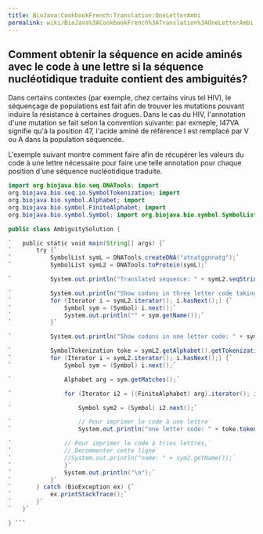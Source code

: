 ```yaml
---
title: BioJava:CookbookFrench:Translation:OneLetterAmbi
permalink: wiki/BioJava%3ACookbookFrench%3ATranslation%3AOneLetterAmbi
---
```


Comment obtenir la séquence en acide aminés avec le code à une lettre si la séquence nucléotidique traduite contient des ambiguités?
------------------------------------------------------------------------------------------------------------------------------------

Dans certains contextes (par exemple, chez certains virus tel HIV), le
séquençage de populations est fait afin de trouver les mutations pouvant
induire la résistance à certaines drogues. Dans le cas du HIV,
l'annotation d'une mutation se fait selon la convention suivante: par
exmeple, I47VA signifie qu'à la position 47, l'acide aminé de référence
I est remplacé par V ou A dans la population séquencée.

L'exemple suivant montre comment faire afin de récupérer les valeurs du
code à une lettre nécessaire pour faire une telle annotation pour chaque
position d'une séquence nucléotidique traduite.

```java import java.util.Iterator; import org.biojava.bio.BioException;
import org.biojava.bio.seq.DNATools; import
org.biojava.bio.seq.io.SymbolTokenization; import
org.biojava.bio.symbol.Alphabet; import
org.biojava.bio.symbol.FiniteAlphabet; import
org.biojava.bio.symbol.Symbol; import org.biojava.bio.symbol.SymbolList;

public class AmbiguitySolution {

`   public static void main(String[] args) {`  
`       try {`  
`           SymbolList symL = DNATools.createDNA("atnatggnnatg");`  
`           SymbolList symL2 = DNATools.toProtein(symL);`

`           System.out.println("Translated sequence: " + symL2.seqString() + "\n");`

`           System.out.println("Show codons in three letter code taking ambiguities into account:");`  
`           for (Iterator i = symL2.iterator(); i.hasNext();) {`  
`               Symbol sym = (Symbol) i.next();`  
`               System.out.println("" + sym.getName());`  
`           }`

`           System.out.println("Show codons in one letter code: " + symL2.seqString());`

`           SymbolTokenization toke = symL2.getAlphabet().getTokenization("token");`  
`           for (Iterator i = symL2.iterator(); i.hasNext();) {`  
`               Symbol sym = (Symbol) i.next();`

`               Alphabet arg = sym.getMatches();`

`               for (Iterator i2 = ((FiniteAlphabet) arg).iterator(); i2.hasNext();) {`

`                   Symbol sym2 = (Symbol) i2.next();`

`                   // Pour imprimer le code à une lettre`  
`                   System.out.println("one letter code: " + toke.tokenizeSymbol(sym2));`

`               // Pour imprimer le code à trios lettres,`  
`               // Decommenter cette ligne`  
`               //System.out.println("name: " + sym2.getName());`  
`               }`  
`               System.out.println("\n");`  
`           }`  
`       } catch (BioException ex) {`  
`           ex.printStackTrace();`  
`       }`  
`   }`

} ```
